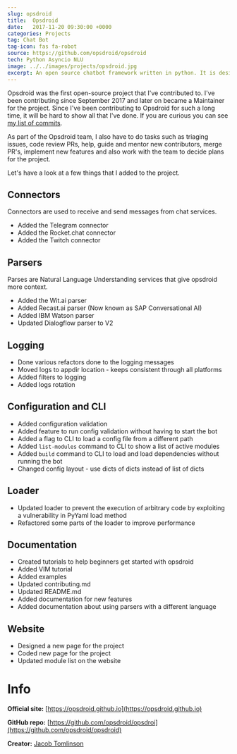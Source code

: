 ```yaml
---
slug: opsdroid
title:  Opsdroid
date:   2017-11-20 09:30:00 +0000
categories: Projects
tag: Chat Bot
tag-icon: fas fa-robot
source: https://github.com/opsdroid/opsdroid
tech: Python Asyncio NLU
image: ../../images/projects/opsdroid.jpg
excerpt: An open source chatbot framework written in python. It is designed to be extendable, scalable and simple.
---
```

Opsdroid was the first open-source project that I've contributed to. I've been contributing since September 2017 and later on became a Maintainer for the project. Since I've been contributing to Opsdroid for such a long time, it will be hard to show all that I've done. If you are curious you can see [my list of commits](https://github.com/opsdroid/opsdroid/commits?author=FabioRosado).

As part of the Opsdroid team, I also have to do tasks such as triaging issues, code review PRs, help, guide and mentor new contributors, merge PR's, implement new features and also work with the team to decide plans for the project.

Let's have a look at a few things that I added to the project.

## Connectors

Connectors are used to receive and send messages from chat services.

- Added the Telegram connector
- Added the Rocket.chat connector
- Added the Twitch connector

## Parsers

Parses are Natural Language Understanding services that give opsdroid more context.

- Added the Wit.ai parser
- Added Recast.ai parser (Now known as SAP Conversational AI)
- Added IBM Watson parser
- Updated Dialogflow parser to V2

## Logging

- Done various refactors done to the logging messages
- Moved logs to appdir location - keeps consistent through all platforms
- Added filters to logging
- Added logs rotation

## Configuration and CLI

- Added configuration validation
- Added feature to run config validation without having to start the bot
- Added a flag to CLI to load a config file from a different path
- Added `list-modules` command to CLI to show a list of active modules
- Added `build` command to CLI to load and load dependencies without running the bot
- Changed config layout - use dicts of dicts instead of list of dicts

## Loader

- Updated loader to prevent the execution of arbitrary code by exploiting a vulnerability in PyYaml load method
- Refactored some parts of the loader to improve performance

## Documentation

- Created tutorials to help beginners get started with opsdroid
- Added VIM tutorial
- Added examples
- Updated contributing.md
- Updated README.md
- Added documentation for new features
- Added documentation about using parsers with a different language

## Website

- Designed a new page for the project
- Coded new page for the project
- Updated module list on the website


# Info

**Official site:** [https://opsdroid.github.io](https://opsdroid.github.io)

**GitHub repo:** [https://github.com/opsdroid/opsdroi](https://github.com/opsdroid/opsdroid)

**Creator:** [Jacob Tomlinson](https://www.jacobtomlinson.co.uk)